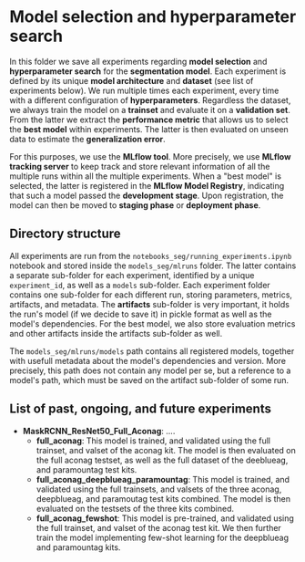 # Model selection and hyperparameter search

In this folder we save all experiments regarding **model selection** and **hyperparameter search** for the **segmentation model**. Each experiment is defined by its unique **model architecture** and **dataset** (see list of experiments below). We run multiple times each experiment, every time with a different configuration of **hyperparameters**. Regardless the dataset, we always train the model on a **trainset** and evaluate it on a **validation set**. From the latter we extract the **performance metric** that allows us to select the **best model** within experiments. The latter is then evaluated on unseen data to estimate the **generalization error**.

For this purposes, we use the **MLflow tool**. More precisely, we use **MLflow tracking server** to keep track and store relevant information of all the multiple runs within all the multiple experiments. When a "best model" is selected, the latter is registered in the **MLflow Model Registry**, indicating that such a model passed the **development stage**. Upon registration, the model can then be moved to **staging phase** or **deployment phase**.


## Directory structure

All experiments are run from the `notebooks_seg/running_experiments.ipynb` notebook and stored inside the `models_seg/mlruns` folder. The latter contains a separate sub-folder for each experiment, identified by a unique `experiment_id`, as well as a `models` sub-folder. Each experiment folder contains one sub-folder for each different run, storing parameters, metrics, artifacts, and metadata. The **artifacts** sub-folder is very important, it holds the run's model (if we decide to save it) in pickle format as well as the model's dependencies. For the best model, we also store evaluation metrics and other artifacts inside the artifacts sub-folder as well. 

The `models_seg/mlruns/models` path contains all registered models, together with usefull metadata about the model's dependencies and version. More precisely, this path does not contain any model per se, but a reference to a model's path, which must be saved on the artifact sub-folder of some run.

## List of past, ongoing, and future experiments

* **MaskRCNN_ResNet50_Full_Aconag**: ....
	* **full_aconag**: This model is trained, and validated using the full trainset, and valset of the aconag kit. 
	The model is then evaluated on the full aconag testset, as well as the full dataset of the deeblueag, and paramountag test kits.
	* **full_aconag_deepblueag_paramountag**: This model is trained, and validated using the full trainsets, and valsets of the three aconag, deepblueag, and 		paramoutag test kits combined. The model is then evaluated on the testsets of the three kits combined.
	* **full_aconag_fewshot**: This model is pre-trained, and validated using the full trainset, and valset of the aconag test kit. We then further train the model 	implementing few-shot learning for the deepblueag and paramountag kits.

